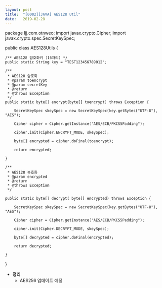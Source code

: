 ```yaml
---
layout: post
title:  "[0002][JAVA] AES128 Util"
date:   2019-02-28
---
```



<div class="highlight ">
package ljj.com.otnweo;
import javax.crypto.Cipher;
import javax.crypto.spec.SecretKeySpec;

public class AES128Utils {
	
	/** AES128 암호화키 (16자리) */
	public static String key = "TEST123456789012";
	
	/**
	 * AES128 암호화
	 * @param toencrypt
	 * @param secretKey
	 * @return
	 * @throws Exception
	 */
    public static byte[] encrypt(byte[] toencrypt) throws Exception {

        SecretKeySpec skeySpec = new SecretKeySpec(key.getBytes("UTF-8"), "AES");

        Cipher cipher = Cipher.getInstance("AES/ECB/PKCS5Padding");

        cipher.init(Cipher.ENCRYPT_MODE, skeySpec);

        byte[] encrypted = cipher.doFinal(toencrypt);

        return encrypted;

    }
    
    /**
     * AES128 복호화
     * @param encrypted
     * @return
     * @throws Exception
     */
     
    public static byte[] decrypt( byte[] encrypted) throws Exception {

        SecretKeySpec skeySpec = new SecretKeySpec(key.getBytes("UTF-8"), "AES");

        Cipher cipher = Cipher.getInstance("AES/ECB/PKCS5Padding");

        cipher.init(Cipher.DECRYPT_MODE, skeySpec);

        byte[] decrypted = cipher.doFinal(encrypted);

        return decrypted;

    }    

}
</div>

- **정리**
  - AES256 업데이트 예정
